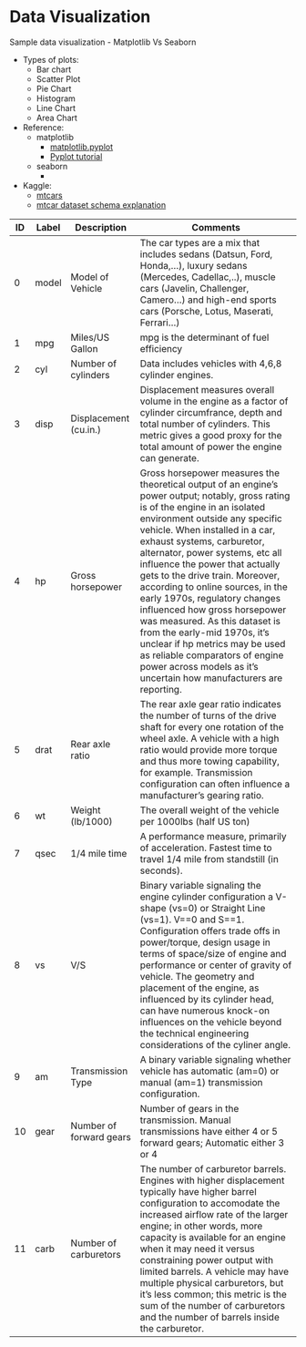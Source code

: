 # Data Visualization

Sample data visualization - Matplotlib Vs Seaborn

* Types of plots:
  - Bar chart
  - Scatter Plot
  - Pie Chart
  - Histogram
  - Line Chart
  - Area Chart
* Reference:
  * matplotlib
    - [matplotlib.pyplot](https://matplotlib.org/3.5.1/api/_as_gen/matplotlib.pyplot.html)
    - [Pyplot tutorial](https://matplotlib.org/3.5.1/tutorials/introductory/pyplot.html) 
  * seaborn
    - []()
* Kaggle:
  - [mtcars](https://www.kaggle.com/ruiromanini/mtcars)
  - [mtcar dataset schema explanation](https://rpubs.com/neros/61800)

| ID  | Label | Description             | Comments                                                                                                                                                                                                                                                                                                                                                                                                                                                                                                                                                                                                                                                   |
| --- | ----- | ----------------------- | ---------------------------------------------------------------------------------------------------------------------------------------------------------------------------------------------------------------------------------------------------------------------------------------------------------------------------------------------------------------------------------------------------------------------------------------------------------------------------------------------------------------------------------------------------------------------------------------------------------------------------------------------------------- |
| 0   | model | Model of Vehicle        | The car types are a mix that includes sedans (Datsun, Ford, Honda,…), luxury sedans (Mercedes, Cadellac,..), muscle cars (Javelin, Challenger, Camero…) and high-end sports cars (Porsche, Lotus, Maserati, Ferrari…)                                                                                                                                                                                                                                                                                                                                                                                                                                      |
| 1   | mpg   | Miles/US Gallon         | mpg is the determinant of fuel efficiency                                                                                                                                                                                                                                                                                                                                                                                                                                                                                                                                                                                                                  |
| 2   | cyl   | Number of cylinders     | Data includes vehicles with 4,6,8 cylinder engines.                                                                                                                                                                                                                                                                                                                                                                                                                                                                                                                                                                                                        |
| 3   | disp  | Displacement (cu.in.)   | Displacement measures overall volume in the engine as a factor of cylinder circumfrance, depth and total number of cylinders. This metric gives a good proxy for the total amount of power the engine can generate.                                                                                                                                                                                                                                                                                                                                                                                                                                        |
| 4   | hp    | Gross horsepower        | Gross horsepower measures the theoretical output of an engine’s power output; notably, gross rating is of the engine in an isolated environment outside any specific vehicle. When installed in a car, exhaust systems, carburetor, alternator, power systems, etc all influence the power that actually gets to the drive train. Moreover, according to online sources, in the early 1970s, regulatory changes influenced how gross horsepower was measured. As this dataset is from the early-mid 1970s, it’s unclear if hp metrics may be used as reliable comparators of engine power across models as it’s uncertain how manufacturers are reporting. |
| 5   | drat  | Rear axle ratio         | The rear axle gear ratio indicates the number of turns of the drive shaft for every one rotation of the wheel axle. A vehicle with a high ratio would provide more torque and thus more towing capability, for example. Transmission configuration can often influence a manufacturer’s gearing ratio.                                                                                                                                                                                                                                                                                                                                                     |
| 6   | wt    | Weight (lb/1000)        | The overall weight of the vehicle per 1000lbs (half US ton)                                                                                                                                                                                                                                                                                                                                                                                                                                                                                                                                                                                                |
| 7   | qsec  | 1/4 mile time           | A performance measure, primarily of acceleration. Fastest time to travel 1/4 mile from standstill (in seconds).                                                                                                                                                                                                                                                                                                                                                                                                                                                                                                                                            |
| 8   | vs    | V/S                     | Binary variable signaling the engine cylinder configuration a V-shape (vs=0) or Straight Line (vs=1). V==0 and S==1. Configuration offers trade offs in power/torque, design usage in terms of space/size of engine and performance or center of gravity of vehicle. The geometry and placement of the engine, as influenced by its cylinder head, can have numerous knock-on influences on the vehicle beyond the technical engineering considerations of the cyliner angle.                                                                                                                                                                              |
| 9   | am    | Transmission Type       | A binary variable signaling whether vehicle has automatic (am=0) or manual (am=1) transmission configuration.                                                                                                                                                                                                                                                                                                                                                                                                                                                                                                                                              |
| 10  | gear  | Number of forward gears | Number of gears in the transmission. Manual transmissions have either 4 or 5 forward gears; Automatic either 3 or 4                                                                                                                                                                                                                                                                                                                                                                                                                                                                                                                                        |
| 11  | carb  | Number of carburetors   | The number of carburetor barrels. Engines with higher displacement typically have higher barrel configuration to accomodate the increased airflow rate of the larger engine; in other words, more capacity is available for an engine when it may need it versus constraining power output with limited barrels. A vehicle may have multiple physical carburetors, but it’s less common; this metric is the sum of the number of carburetors and the number of barrels inside the carburetor.                                                                                                                                                              |